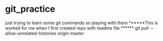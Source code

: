 # git_practice
just trying to learn some git commands so playing with them
******This is worked for me when I first created repo with readme file ******
git pull --allow-unrelated-histories origin master
